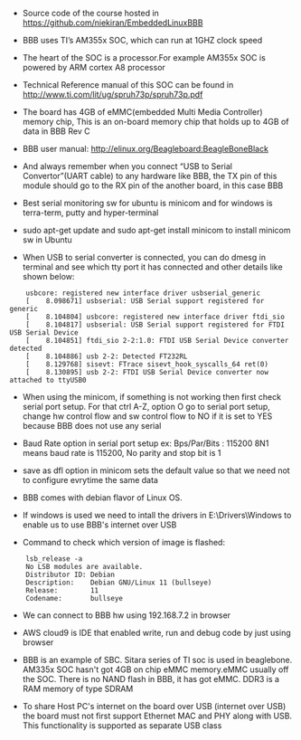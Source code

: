 * Source code of the course hosted in https://github.com/niekiran/EmbeddedLinuxBBB

* BBB uses TI’s AM355x SOC, which can run at 1GHZ clock speed

* The heart of the SOC is a processor.For example AM355x SOC is powered by ARM cortex A8 processor

* Technical Reference manual of this SOC can be found in http://www.ti.com/lit/ug/spruh73p/spruh73p.pdf

* The board has 4GB of eMMC(embedded Multi Media Controller) memory chip, This is an on-board  memory chip that holds up to 4GB of data in BBB Rev C

* BBB user manual: http://elinux.org/Beagleboard:BeagleBoneBlack

* And always remember when you connect  “USB to Serial Convertor”(UART cable) to any hardware like BBB, the TX pin of this module should go to the RX pin of the another board, in this case BBB

* Best serial monitoring sw for ubuntu is minicom and for windows is terra-term, putty and hyper-terminal

* sudo apt-get update and sudo apt-get install minicom to install minicom sw in Ubuntu

* When USB to serial converter is connected, you can do dmesg in terminal and see which tty port it has connected and other details like shown below:
```
    usbcore: registered new interface driver usbserial_generic
    [    8.098671] usbserial: USB Serial support registered for generic
    [    8.104804] usbcore: registered new interface driver ftdi_sio
    [    8.104817] usbserial: USB Serial support registered for FTDI USB Serial Device
    [    8.104851] ftdi_sio 2-2:1.0: FTDI USB Serial Device converter detected
    [    8.104886] usb 2-2: Detected FT232RL
    [    8.129768] sisevt: FTrace sisevt_hook_syscalls_64 ret(0)
    [    8.130895] usb 2-2: FTDI USB Serial Device converter now attached to ttyUSB0
```

* When using the minicom, if something is not working then first check serial port setup. For that ctrl A-Z, option O go to serial port setup, change hw control flow and sw control flow to NO if it is set to YES because BBB does not use any serial

* Baud Rate option in serial port setup ex: Bps/Par/Bits       : 115200 8N1 means baud rate is 115200, No parity and stop bit is 1

* save as dfl option in minicom sets the default value so that we need not to configure evrytime the same data

* BBB comes with debian flavor of Linux OS.

* If windows is used we need to intall the drivers in E:\Drivers\Windows to enable us to use BBB's internet over USB

* Command to check which version of image is flashed:
```
    lsb_release -a
    No LSB modules are available.
    Distributor ID: Debian
    Description:    Debian GNU/Linux 11 (bullseye)
    Release:        11
    Codename:       bullseye
```

* We can connect to BBB hw using 192.168.7.2 in browser

* AWS cloud9 is IDE that enabled write, run and debug code by just using browser

* BBB is an example of SBC. Sitara series of TI soc is used in beaglebone. AM335x SOC hasn't got 4GB on chip eMMC memory.eMMC usually off the SOC. There is no NAND flash in BBB, it has got eMMC. DDR3 is a RAM memory of type SDRAM

* To share Host PC's internet on the board over USB (internet over USB) the board must not first support Ethernet MAC and PHY along with USB. This functionality is supported as separate USB class